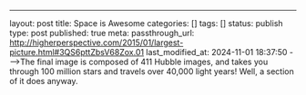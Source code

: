 ---
layout: post
title: Space is Awesome
categories: []
tags: []
status: publish
type: post
published: true
meta:
  passthrough_url: http://higherperspective.com/2015/01/largest-picture.html#3QS6pttZbsV68Zox.01
last_modified_at: 2024-11-01 18:37:50
--->The final image is composed of 411 Hubble images, and takes you through 100 million stars and travels over 40,000 light years! Well, a section of it does anyway.
